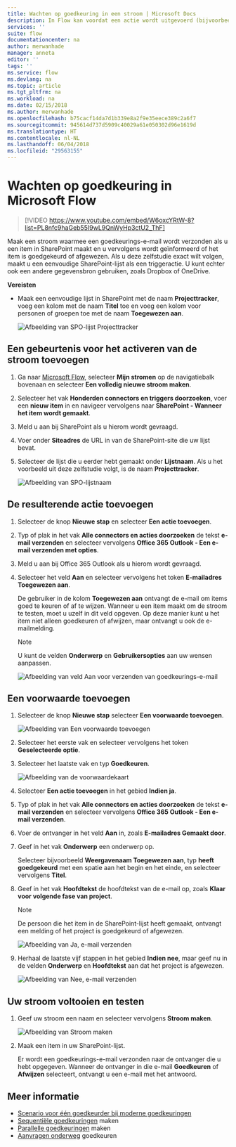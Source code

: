 ```yaml
---
title: Wachten op goedkeuring in een stroom | Microsoft Docs
description: In Flow kan voordat een actie wordt uitgevoerd (bijvoorbeeld het verzenden van een melding over een beslissing), worden gewacht totdat een externe gebeurtenis plaatsvindt (bijvoorbeeld het goedkeuren of afwijzen van een wijziging door een gebruiker).
services: ''
suite: flow
documentationcenter: na
author: merwanhade
manager: anneta
editor: ''
tags: ''
ms.service: flow
ms.devlang: na
ms.topic: article
ms.tgt_pltfrm: na
ms.workload: na
ms.date: 02/15/2018
ms.author: merwanhade
ms.openlocfilehash: b75cacf14da7d1b339e8a2f9e35eece389c2a6f7
ms.sourcegitcommit: 945614d737d5909c40029a61e050302d96e1619d
ms.translationtype: HT
ms.contentlocale: nl-NL
ms.lasthandoff: 06/04/2018
ms.locfileid: "29563155"
---
```

# <a name="wait-for-approval-in-microsoft-flow"></a>Wachten op goedkeuring in Microsoft Flow

> [!VIDEO https://www.youtube.com/embed/W6oxcYRtW-8?list=PL8nfc9haGeb55I9wL9QnWyHp3ctU2_ThF]
>


Maak een stroom waarmee een goedkeurings-e-mail wordt verzonden als u een item in SharePoint maakt en u vervolgens wordt geïnformeerd of het item is goedgekeurd of afgewezen. Als u deze zelfstudie exact wilt volgen, maakt u een eenvoudige SharePoint-lijst als een triggeractie. U kunt echter ook een andere gegevensbron gebruiken, zoals Dropbox of OneDrive.

**Vereisten**

* Maak een eenvoudige lijst in SharePoint met de naam **Projecttracker**, voeg een kolom met de naam **Titel** toe en voeg een kolom voor personen of groepen toe met de naam **Toegewezen aan**.

   ![Afbeelding van SPO-lijst Projecttracker](./media/wait-for-approvals/project-tracker.png)

## <a name="add-an-event-to-trigger-the-flow"></a>Een gebeurtenis voor het activeren van de stroom toevoegen

1. Ga naar [Microsoft Flow](https://flow.microsoft.com), selecteer **Mijn stromen** op de navigatiebalk bovenaan en selecteer **Een volledig nieuwe stroom maken**.

1. Selecteer het vak **Honderden connectors en triggers doorzoeken**, voer een **nieuw item** in en navigeer vervolgens naar **SharePoint - Wanneer het item wordt gemaakt**.

1. Meld u aan bij SharePoint als u hierom wordt gevraagd.
1. Voer onder **Siteadres** de URL in van de SharePoint-site die uw lijst bevat.

1. Selecteer de lijst die u eerder hebt gemaakt onder **Lijstnaam**. Als u het voorbeeld uit deze zelfstudie volgt, is de naam **Projecttracker**.

    ![Afbeelding van SPO-lijstnaam](./media/wait-for-approvals/SPO-list-name.png)

## <a name="add-the-resulting-action"></a>De resulterende actie toevoegen

1. Selecteer de knop **Nieuwe stap** en selecteer **Een actie toevoegen**.

1. Typ of plak in het vak **Alle connectors en acties doorzoeken** de tekst **e-mail verzenden** en selecteer vervolgens **Office 365 Outlook - Een e-mail verzenden met opties**.

1. Meld u aan bij Office 365 Outlook als u hierom wordt gevraagd.

1. Selecteer het veld **Aan** en selecteer vervolgens het token **E-mailadres Toegewezen aan**.

    De gebruiker in de kolom **Toegewezen aan** ontvangt de e-mail om items goed te keuren of af te wijzen. Wanneer u een item maakt om de stroom te testen, moet u uzelf in dit veld opgeven. Op deze manier kunt u het item niet alleen goedkeuren of afwijzen, maar ontvangt u ook de e-mailmelding.

    > [!NOTE]
    > U kunt de velden **Onderwerp** en **Gebruikersopties** aan uw wensen aanpassen.

    ![Afbeelding van veld Aan voor verzenden van goedkeurings-e-mail](./media/wait-for-approvals/send-approval-email-to.png)

## <a name="add-a-condition"></a>Een voorwaarde toevoegen

1. Selecteer de knop **Nieuwe stap** selecteer **Een voorwaarde toevoegen**.

    ![Afbeelding van Een voorwaarde toevoegen](./media/wait-for-approvals/add-a-condition.png)
1. Selecteer het eerste vak en selecteer vervolgens het token **Geselecteerde optie**.
1. Selecteer het laatste vak en typ **Goedkeuren**.

    ![Afbeelding van de voorwaardekaart](./media/wait-for-approvals/condition-card-2.png)

1. Selecteer **Een actie toevoegen** in het gebied **Indien ja**.

1. Typ of plak in het vak **Alle connectors en acties doorzoeken** de tekst **e-mail verzenden** en selecteer vervolgens **Office 365 Outlook - Een e-mail verzenden**.

1. Voer de ontvanger in het veld **Aan** in, zoals **E-mailadres Gemaakt door**.

1. Geef in het vak **Onderwerp** een onderwerp op.

    Selecteer bijvoorbeeld **Weergavenaam Toegewezen aan**, typ **heeft goedgekeurd** met een spatie aan het begin en het einde, en selecteer vervolgens **Titel**.

1. Geef in het vak **Hoofdtekst** de hoofdtekst van de e-mail op, zoals **Klaar voor volgende fase van project**.

    > [!NOTE]
    > De persoon die het item in de SharePoint-lijst heeft gemaakt, ontvangt een melding of het project is goedgekeurd of afgewezen.

    ![Afbeelding van Ja, e-mail verzenden](./media/wait-for-approvals/if-yes-send-email-card-3.png)

1. Herhaal de laatste vijf stappen in het gebied **Indien nee**, maar geef nu in de velden **Onderwerp** en **Hoofdtekst** aan dat het project is afgewezen.

     ![Afbeelding van Nee, e-mail verzenden](./media/wait-for-approvals/no-send-email-2.png)

## <a name="finish-and-test-your-flow"></a>Uw stroom voltooien en testen

1. Geef uw stroom een naam en selecteer vervolgens **Stroom maken**.

     ![Afbeelding van Stroom maken](./media/wait-for-approvals/create-flow.png)
1. Maak een item in uw SharePoint-lijst.

    Er wordt een goedkeurings-e-mail verzonden naar de ontvanger die u hebt opgegeven. Wanneer de ontvanger in die e-mail **Goedkeuren** of **Afwijzen** selecteert, ontvangt u een e-mail met het antwoord.

## <a name="learn-more"></a>Meer informatie

* [Scenario voor één goedkeurder bij moderne goedkeuringen](modern-approvals.md)
* [Sequentiële goedkeuringen](sequential-modern-approvals.md) maken
* [Parallelle goedkeuringen](parallel-modern-approvals.md) maken
* [Aanvragen onderweg](mobile-approvals.md) goedkeuren
